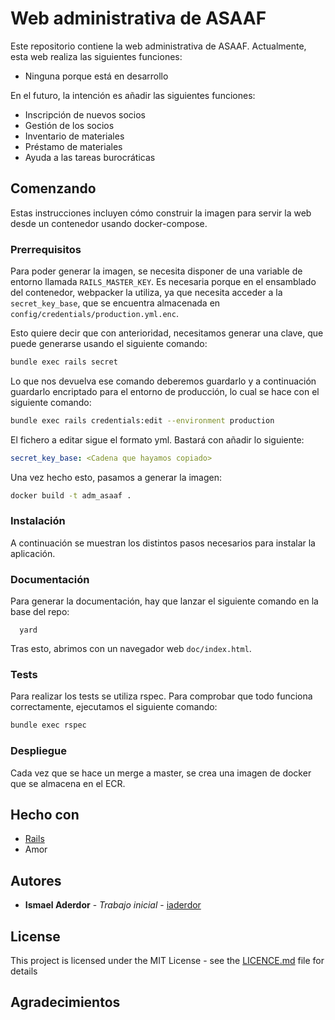 # Web administrativa de ASAAF

Este repositorio contiene la web administrativa de ASAAF. Actualmente, esta web realiza las siguientes funciones:
 * Ninguna porque está en desarrollo

En el futuro, la intención es añadir las siguientes funciones:

 * Inscripción de nuevos socios
 * Gestión de los socios
 * Inventario de materiales
 * Préstamo de materiales
 * Ayuda a las tareas burocráticas

## Comenzando

Estas instrucciones incluyen cómo construir la imagen para servir la web desde
un contenedor usando docker-compose.

### Prerrequisitos

Para poder generar la imagen, se necesita disponer de una variable de entorno
llamada `RAILS_MASTER_KEY`. Es necesaria porque en el ensamblado del contenedor,
webpacker la utiliza, ya que necesita acceder a la `secret_key_base`, que se
encuentra almacenada en `config/credentials/production.yml.enc`.

Esto quiere decir que con anterioridad, necesitamos generar una clave, que puede
generarse usando el siguiente comando:

```bash
bundle exec rails secret
```

Lo que nos devuelva ese comando deberemos guardarlo y a continuación guardarlo
encriptado para el entorno de producción, lo cual se hace con el siguiente
comando:

```bash
bundle exec rails credentials:edit --environment production
```

El fichero a editar sigue el formato yml. Bastará con añadir lo siguiente:

```yml
secret_key_base: <Cadena que hayamos copiado>
```

Una vez hecho esto, pasamos a generar la imagen:

```bash
docker build -t adm_asaaf .
```

### Instalación

A continuación se muestran los distintos pasos necesarios para instalar la aplicación.

### Documentación

Para generar la documentación, hay que lanzar el siguiente comando en la base
del repo:

```
  yard
```

Tras esto, abrimos con un navegador web `doc/index.html`.

### Tests

Para realizar los tests se utiliza rspec. Para comprobar que todo funciona
correctamente, ejecutamos el siguiente comando:

```bash
bundle exec rspec
```

### Despliegue

Cada vez que se hace un merge a master, se crea una imagen de docker que se
almacena en el ECR.

## Hecho con

* [Rails](https://rubyonrails.org/)
* Amor


## Autores

* **Ismael Aderdor** - *Trabajo inicial* - [iaderdor](https://github.com/iaderdor)

## License

This project is licensed under the MIT License - see the [LICENCE.md](LICENCE.md) file for details

## Agradecimientos
